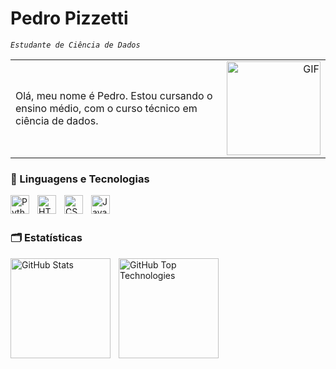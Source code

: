 # Pedro Pizzetti 

*`Estudante de Ciência de Dados`*

<table width="100%" border="0" cellspacing="0" cellpadding="0">
  <tr>
    <td align="left" valign="">
      Olá, meu nome é Pedro. Estou cursando o ensino médio, com o curso técnico em ciência de dados.
    </td>
    <td align="right" valign="top">
      <img src="https://camo.githubusercontent.com/1fcaa5ede0bcf6e5cd74b37853bf95319848f19492ac815dd49434e23e0e37b1/68747470733a2f2f632e74656e6f722e636f6d2f726b59355141356333564141414141432f6761746f2d6469676974616e646f2e676966" 
           alt="GIF" 
           width="150px">
    </td>
  </tr>
</table>


### 🔗 Linguagens e Tecnologias
   
<img 
    align="left" 
    alt="Python" 
    title="Python"
    width="30px" 
    style="padding-right: 10px;" 
    src="https://cdn.jsdelivr.net/gh/devicons/devicon@latest/icons/python/python-original.svg" 
/>
<img 
    align="left" 
    alt="HTML"
    title="HTML" 
    width="30px" 
    style="padding-right: 10px;" 
    src="https://cdn.jsdelivr.net/gh/devicons/devicon@latest/icons/html5/html5-original.svg" 
/>
<img 
    align="left" 
    alt="CSS" 
    title="CSS"
    width="30px" 
    style="padding-right: 10px;" 
    src="https://cdn.jsdelivr.net/gh/devicons/devicon@latest/icons/css3/css3-original.svg" 
/>
<img 
    align="left" 
    alt="JavaScript" 
    title="JavaScript"
    width="30px" 
    style="padding-right: 10px;" 
    src="https://cdn.jsdelivr.net/gh/devicons/devicon@latest/icons/javascript/javascript-original.svg" 
/>

<br/>
<br/>

### 🗂️ Estatísticas

<p>
  <img 
    align="left" 
    alt="GitHub Stats" 
    height="160" 
    style="padding-right: 10px;" 
    src="https://github-readme-stats.vercel.app/api?username=pedropizzetti&show_icons=true&theme=github_dark&include_all_commits=true&locale=pt-br" 
  />

  <img 
    align="left" 
    alt="GitHub Top Technologies" 
    height="160" 
    src="https://github-readme-stats.vercel.app/api/top-langs/?username=pedropizzetti&theme=github_dark&layout=compact&custom_title=Tecnologias" 
  />
</p>

<br/>
